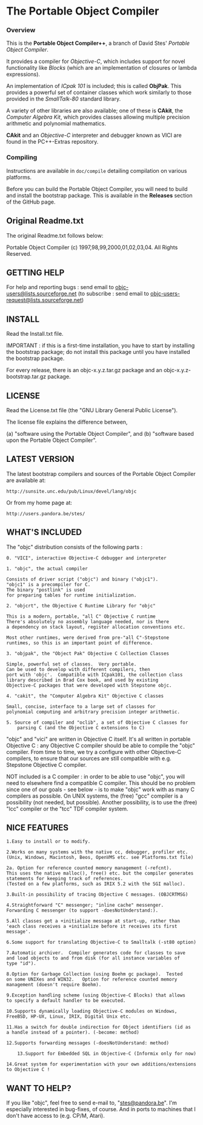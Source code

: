 # The Portable Object Compiler #

### Overview ###

This is the **Portable Object Compiler++**, a branch of David Stes' *Portable
Object Compiler*.

It provides a compiler for *Objective-C*, which includes support for novel
functionality like *Blocks* (which are an implementation of closures or lambda
expressions).

An implementation of *ICpak 101* is included; this is called **ObjPak**. This
provides a powerful set of container classes which work similarly to those
provided in the *SmallTalk-80* standard library.

A variety of other libraries are also available; one of these is **CAkit**, the
*Computer Algebra Kit*, which provides classes allowing multiple precision
arithmetic and polynomial mathematics.

**CAkit** and an *Objective-C* interpreter and debugger known as VICI are found
in the PC++-Extras repository.

### Compiling ###

Instructions are available in `doc/compile` detailing compilation on various
platforms.

Before you can build the Portable Object Compiler, you will need to build and
install the bootstrap package. This is available in the **Releases** section of
the GitHub page.


## Original Readme.txt ##

The original Readme.txt follows below:


Portable Object Compiler (c) 1997,98,99,2000,01,02,03,04.  All Rights Reserved.


GETTING HELP
------------

For help and reporting bugs : send email to objc-users@lists.sourceforge.net
(to subscribe : send email to objc-users-request@lists.sourceforge.net)

INSTALL
-------

Read the Install.txt file.

IMPORTANT : if this is a first-time installation, you have to start by installing the bootstrap package; do not install this package until you have installed the bootstrap package.

For every release, there is an objc-x.y.z.tar.gz package and an objc-x.y.z-bootstrap.tar.gz package.

LICENSE
-------

Read the License.txt file (the "GNU Library General Public License").

The license file explains the difference between,

 (a) "software using the Portable Object Compiler", and 
 (b) "software based upon the Portable Object Compiler".


LATEST VERSION
--------------

The latest bootstrap compilers and sources of the Portable Object Compiler
are available at:

	http://sunsite.unc.edu/pub/Linux/devel/lang/objc

Or from my home page at:

	http://users.pandora.be/stes/

WHAT'S INCLUDED
---------------

The "objc" distribution consists of the following parts :

	0. "VICI", interactive Objective-C debugger and interpreter

	1. "objc", the actual compiler

	Consists of driver script ("objc") and binary ("objc1").
	"objc1" is a precompiler for C.
	The binary "postlink" is used
	for preparing tables for runtime initialization.

	2. "objcrt", the Objective C Runtime Library for "objc"

	This is a modern, portable, "all C" Objective C runtime
	There's absolutely no assembly language needed, nor is there
	a dependency on stack layout, register allocation conventions etc.

	Most other runtimes, were derived from pre-"all C"-Stepstone 
	runtimes, so this is an important point of difference.

	3. "objpak", the "Object Pak" Objective C Collection Classes

	Simple, powerful set of classes.  Very portable.
	Can be used to develop with different compilers, then
	port with 'objc'.  Compatible with ICpak101, the collection class
	library described in Brad Cox book, and used by existing
	Objective-C packages that were developed with Stepstone objc.

	4. "cakit", the "Computer Algebra Kit" Objective C classes

	Small, concise, interface to a large set of classes for
	polynomial computing and arbitrary precision integer arithmetic.

	5. Source of compiler and "oclib", a set of Objective C classes for
        parsing C (and the Objective C extensions to C)
  
"objc" and "vici" are written in Objective C itself.  It's all
written in portable Objective C : any Objective C compiler
should be able to compile the "objc" compiler.  From time to time,
we try a configure with other Objective-C compilers, to ensure that our
sources are still compatible with e.g. Stepstone Objective C compiler.

NOT included is a C compiler : in order to be able to use "objc", you will
need to elsewhere find a compatible C compiler.  This should be no problem
since one of our goals - see below - is to make "objc" work with as many C
compilers as possible.  On UNIX systems, the (free) "gcc" compiler is a
possibility (not needed, but possible).  Another possibility, is to use
the (free) "lcc" compiler or the "tcc" TDF compiler system.


NICE FEATURES
-------------

	1.Easy to install or to modify.

	2.Works on many systems with the native cc, debugger, profiler etc.
	(Unix, Windows, Macintosh, Beos, OpenVMS etc. see Platforms.txt file)

	2a. Option for reference counted memory management (-refcnt).
	This uses the native malloc(), free() etc. but the compiler generates
	statements for keeping track of references.
	(Tested on a few platforms, such as IRIX 5.2 with the SGI malloc).

	3.Built-in possibility of tracing Objective C messages. (OBJCRTMSG)

	4.Straightforward "C" messenger; "inline cache" messenger.
	Forwarding C messenger (to support -doesNotUnderstand:).
	
	5.All classes get a +initialize message at start-up, rather than
	'each class receives a +initialize before it receives its first
	message'.

	6.Some support for translating Objective-C to Smalltalk (-st80 option)

	7.Automatic archiver.  Compiler generates code for classes to save
	and load objects to and from disk (for all instance variables of
	type "id").

	8.Option for Garbage Collection (using Boehm gc package).  Tested
	on some UNIXes and WIN32.   Option for reference counted memory
	management (doesn't require Boehm).

	9.Exception handling scheme (using Objective-C Blocks) that allows
	to specify a default handler to be executed.

	10.Supports dynamically loading Objective-C modules on Windows,
	FreeBSD, HP-UX, Linux, IRIX, Digital Unix etc.

	11.Has a switch for double indirection for Object identifiers (id as
	a handle instead of a pointer). (-become: method)

	12.Supports forwarding messages (-doesNotUnderstand: method)

        13.Support for Embedded SQL in Objective-C (Informix only for now)  

	14.Great system for experimentation with your own additions/extensions
	to Objective C !


WANT TO HELP?
-------------

If you like "objc", feel free to send e-mail to, "stes@pandora.be".
I'm especially interested in bug-fixes, of course.  And in ports
to machines that I don't have access to (e.g. CP/M, Atari).

